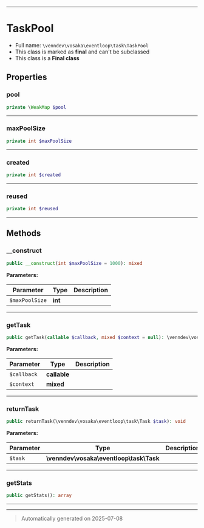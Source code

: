 ***

# TaskPool





* Full name: `\venndev\vosaka\eventloop\task\TaskPool`
* This class is marked as **final** and can't be subclassed
* This class is a **Final class**



## Properties


### pool



```php
private \WeakMap $pool
```






***

### maxPoolSize



```php
private int $maxPoolSize
```






***

### created



```php
private int $created
```






***

### reused



```php
private int $reused
```






***

## Methods


### __construct



```php
public __construct(int $maxPoolSize = 1000): mixed
```








**Parameters:**

| Parameter | Type | Description |
|-----------|------|-------------|
| `$maxPoolSize` | **int** |  |





***

### getTask



```php
public getTask(callable $callback, mixed $context = null): \venndev\vosaka\eventloop\task\Task
```








**Parameters:**

| Parameter | Type | Description |
|-----------|------|-------------|
| `$callback` | **callable** |  |
| `$context` | **mixed** |  |





***

### returnTask



```php
public returnTask(\venndev\vosaka\eventloop\task\Task $task): void
```








**Parameters:**

| Parameter | Type | Description |
|-----------|------|-------------|
| `$task` | **\venndev\vosaka\eventloop\task\Task** |  |





***

### getStats



```php
public getStats(): array
```












***


***
> Automatically generated on 2025-07-08
